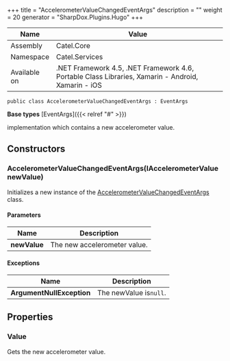 

+++
title = "AccelerometerValueChangedEventArgs" 
description = ""
weight = 20
generator = "SharpDox.Plugins.Hugo"
+++

Name|Value
---|---
Assembly|Catel.Core
Namespace|Catel.Services
Available on|.NET Framework 4.5, .NET Framework 4.6, Portable Class Libraries, Xamarin - Android, Xamarin - iOS

```
public class AccelerometerValueChangedEventArgs : EventArgs
```

**Base types**
[EventArgs]({{&lt; relref "#" &gt;}})

implementation which contains a new accelerometer value.

## Constructors

### AccelerometerValueChangedEventArgs(IAccelerometerValue newValue)

Initializes a new instance of the [AccelerometerValueChangedEventArgs](#) class.

#### Parameters

Name|Description
---|---
**newValue**|The new accelerometer value.

#### Exceptions

Name|Description
---|---
**ArgumentNullException**|The newValue is`null`.

## Properties

### Value

Gets the new accelerometer value.

